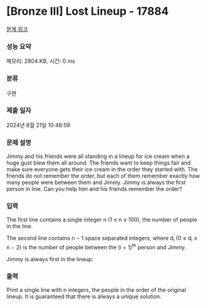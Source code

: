 # [Bronze III] Lost Lineup - 17884 

[문제 링크](https://www.acmicpc.net/problem/17884) 

### 성능 요약

메모리: 2804 KB, 시간: 0 ms

### 분류

구현

### 제출 일자

2024년 8월 21일 10:48:59

### 문제 설명

<p>Jimmy and his friends were all standing in a lineup for ice cream when a huge gust blew them all around. The friends want to keep things fair and make sure everyone gets their ice cream in the order they started with. The friends do not remember the order, but each of them remember exactly how many people were between them and Jimmy. Jimmy is always the first person in line. Can you help him and his friends remember the order?</p>

### 입력 

 <p>The first line contains a single integer n (1 ≤ n ≤ 100), the number of people in the line.</p>

<p>The second line contains n − 1 space separated integers, where d<sub>i</sub> (0 ≤ d<sub>i</sub> ≤ n − 2) is the number of people between the (i + 1)<sup>th</sup> person and Jimmy.</p>

<p>Jimmy is always first in the lineup.</p>

### 출력 

 <p>Print a single line with n integers, the people in the order of the original lineup. It is guaranteed that there is always a unique solution.</p>

